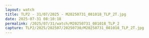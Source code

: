 ```yaml
---
layout: watch
title: TLP2 - 31/07/2025 - M20250731_081018_TLP_2T.jpg
date: 2025-07-31 08:10:18
permalink: /2025/07/31/watch/M20250731_081018_TLP_2
capture: TLP2/2025/202507/20250730/M20250731_081018_TLP_2T.jpg
---
```

